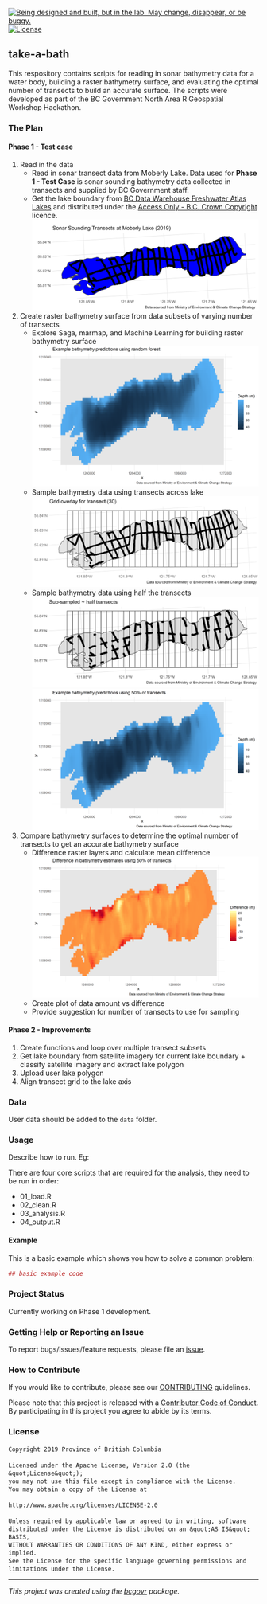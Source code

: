 <a id="devex-badge" rel="Exploration" href="https://github.com/BCDevExchange/assets/blob/master/README.md"><img alt="Being designed and built, but in the lab. May change, disappear, or be buggy." style="border-width:0" src="https://assets.bcdevexchange.org/images/badges/exploration.svg" title="Being designed and built, but in the lab. May change, disappear, or be buggy." /></a>[![License](https://img.shields.io/badge/License-Apache%202.0-blue.svg)](https://opensource.org/licenses/Apache-2.0)

## take-a-bath
This respository contains scripts for reading in sonar bathymetry data for a water body, building a raster bathymetry surface, and evaluating the optimal number of transects to build an accurate surface. The scripts were developed as part of the BC Government North Area R Geospatial Workshop Hackathon.

### The Plan
#### Phase 1 - Test case
1.   Read in the data
       + Read in sonar transect data from Moberly Lake. Data used for **Phase 1 - Test Case** is sonar sounding bathymetry data collected in transects and supplied by BC Government staff. 
       + Get the lake boundary from [BC Data Warehouse Freshwater Atlas Lakes](https://catalogue.data.gov.bc.ca/dataset/freshwater-atlas-lakes) and distributed under the [Access Only - B.C. Crown Copyright](https://www2.gov.bc.ca/gov/content?id=1AAACC9C65754E4D89A118B875E0FBDA) licence.
       ![](./out/raw-data-lake.png)
2.   Create raster bathymetry surface from data subsets of varying number of transects
       + Explore Saga, marmap, and Machine Learning for building raster bathymetry surface
       ![](./out/depth_rf_plot.png)
       + Sample bathymetry data using transects across lake
       ![](./out/grid_plot.png)
       + Sample bathymetry data using half the transects
       ![](./out/half_data_plot.png)
       ![](./out/depth_sub_plot.png)
3.   Compare bathymetry surfaces to determine the optimal number of transects to get an accurate bathymetry surface
       + Difference raster layers and calculate mean difference
       ![](./out/diff_plot.png)
       + Create plot of data amount vs difference
       + Provide suggestion for number of transects to use for sampling

#### Phase 2 - Improvements
1. Create functions and loop over multiple transect subsets
2. Get lake boundary from satellite imagery for current lake boundary
       + classify satellite imagery and extract lake polygon
3. Upload user lake polygon
4. Align transect grid to the lake axis

### Data
User data should be added to the `data` folder.

### Usage
Describe how to run. Eg:

There are four core scripts that are required for the analysis, they need to be run in order:

-   01\_load.R
-   02\_clean.R
-   03\_analysis.R
-   04\_output.R

#### Example

This is a basic example which shows you how to solve a common problem:

``` r
## basic example code
```

### Project Status

Currently working on Phase 1 development.

### Getting Help or Reporting an Issue

To report bugs/issues/feature requests, please file an [issue](https://github.com/bcgov/take-a-bath/issues/).

### How to Contribute

If you would like to contribute, please see our [CONTRIBUTING](CONTRIBUTING.md) guidelines.

Please note that this project is released with a [Contributor Code of Conduct](CODE_OF_CONDUCT.md). By participating in this project you agree to abide by its terms.

### License

```
Copyright 2019 Province of British Columbia

Licensed under the Apache License, Version 2.0 (the &quot;License&quot;);
you may not use this file except in compliance with the License.
You may obtain a copy of the License at

http://www.apache.org/licenses/LICENSE-2.0

Unless required by applicable law or agreed to in writing, software distributed under the License is distributed on an &quot;AS IS&quot; BASIS,
WITHOUT WARRANTIES OR CONDITIONS OF ANY KIND, either express or implied.
See the License for the specific language governing permissions and limitations under the License.
```
---
*This project was created using the [bcgovr](https://github.com/bcgov/bcgovr) package.* 

